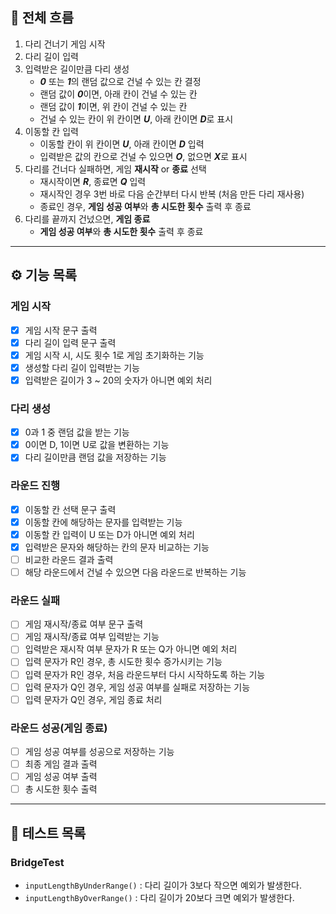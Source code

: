 ## 🎯 전체 흐름

1. 다리 건너기 게임 시작  
2. 다리 길이 입력  
3. 입력받은 길이만큼 다리 생성  
    - ***0*** 또는 ***1***의 랜덤 값으로 건널 수 있는 칸 결정  
    - 랜덤 값이 ***0***이면, 아래 칸이 건널 수 있는 칸  
    - 랜덤 값이 ***1***이면, 위 칸이 건널 수 있는 칸  
    - 건널 수 있는 칸이 위 칸이면 ***U***, 아래 칸이면 ***D***로 표시  
4. 이동할 칸 입력  
    - 이동할 칸이 위 칸이면 ***U***, 아래 칸이면 ***D*** 입력  
    - 입력받은 값의 칸으로 건널 수 있으면 ***O***, 없으면 ***X***로 표시  
5. 다리를 건너다 실패하면, 게임 **재시작** or **종료** 선택  
    - 재시작이면 ***R***, 종료면 ***Q*** 입력  
    - 재시작인 경우 3번 바로 다음 순간부터 다시 반복 (처음 만든 다리 재사용)  
    - 종료인 경우, **게임 성공 여부**와 **총 시도한 횟수** 출력 후 종료  
6. 다리를 끝까지 건넜으면, **게임 종료**  
    - **게임 성공 여부**와 **총 시도한 횟수** 출력 후 종료  

---

## ⚙️ 기능 목록

### 게임 시작  
- [x] 게임 시작 문구 출력  
- [x] 다리 길이 입력 문구 출력  
- [x] 게임 시작 시, 시도 횟수 1로 게임 초기화하는 기능  
- [x] 생성할 다리 길이 입력받는 기능  
- [x] 입력받은 길이가 3 ~ 20의 숫자가 아니면 예외 처리  

### 다리 생성  
- [x] 0과 1 중 랜덤 값을 받는 기능  
- [x] 0이면 D, 1이면 U로 값을 변환하는 기능  
- [x] 다리 길이만큼 랜덤 값을 저장하는 기능  

### 라운드 진행
- [x] 이동할 칸 선택 문구 출력  
- [x] 이동할 칸에 해당하는 문자를 입력받는 기능  
- [x] 이동할 칸 입력이 U 또는 D가 아니면 예외 처리  
- [x] 입력받은 문자와 해당하는 칸의 문자 비교하는 기능  
- [ ] 비교한 라운드 결과 출력  
- [ ] 해당 라운드에서 건널 수 있으면 다음 라운드로 반복하는 기능  

### 라운드 실패  
- [ ] 게임 재시작/종료 여부 문구 출력  
- [ ] 게임 재시작/종료 여부 입력받는 기능  
- [ ] 입력받은 재시작 여부 문자가 R 또는 Q가 아니면 예외 처리  
- [ ] 입력 문자가 R인 경우, 총 시도한 횟수 증가시키는 기능  
- [ ] 입력 문자가 R인 경우, 처음 라운드부터 다시 시작하도록 하는 기능  
- [ ] 입력 문자가 Q인 경우, 게임 성공 여부를 실패로 저장하는 기능  
- [ ] 입력 문자가 Q인 경우, 게임 종료 처리  

### 라운드 성공(게임 종료)  
- [ ] 게임 성공 여부를 성공으로 저장하는 기능  
- [ ] 최종 게임 결과 출력  
- [ ] 게임 성공 여부 출력  
- [ ] 총 시도한 횟수 출력  

---

## 🚦 테스트 목록  

### BridgeTest
- `inputLengthByUnderRange()` : 다리 길이가 3보다 작으면 예외가 발생한다.
- `inputLengthByOverRange()` : 다리 길이가 20보다 크면 예외가 발생한다.
